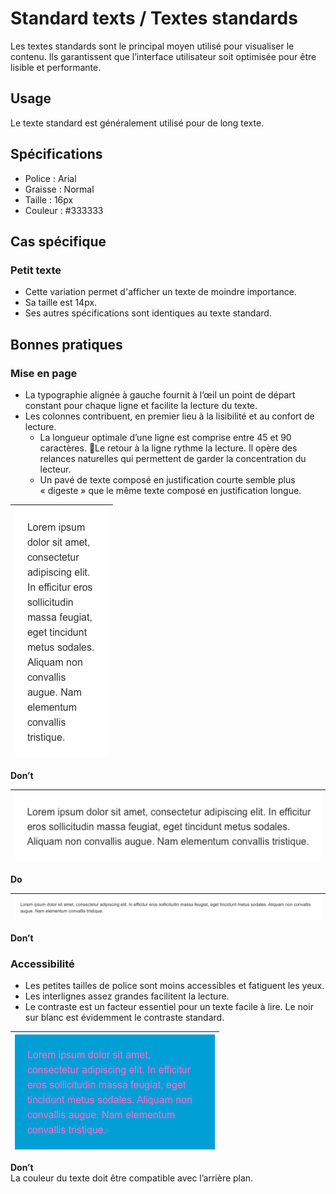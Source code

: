 # Standard texts / Textes standards

Les textes standards sont le principal moyen utilisé pour visualiser le contenu. Ils garantissent que l’interface utilisateur soit optimisée pour être lisible et performante.

## Usage

 Le texte standard est généralement utilisé pour de long texte.

## Spécifications

- Police&nbsp;: Arial
- Graisse&nbsp;: Normal
- Taille&nbsp;: 16px
- Couleur&nbsp;: #333333

## Cas spécifique

### Petit texte

- Cette variation permet d'afficher un texte de moindre importance.
- Sa taille est 14px.
- Ses autres spécifications sont identiques au texte standard.

## Bonnes pratiques

### Mise en page

- La typographie alignée à gauche fournit à l’œil un point de départ constant pour chaque ligne et facilite la lecture du texte.
- Les colonnes contribuent, en premier lieu à la lisibilité et au confort de lecture.
  - La longueur optimale d’une ligne est comprise entre 45 et 90 caractères. Le retour à la ligne rythme la lecture. Il opère des relances naturelles qui permettent de garder la concentration du lecteur.
  - Un pavé de texte composé en justification courte semble plus «&nbsp;digeste&nbsp;» que le même texte composé en justification longue.

<div class="do-dont">
<div class="dont">

![typography__exemples__call-width-small-dont](design/typography__exemples__call-width-small-dont.png)|
  ------------ |
**Don’t** <br/>

</div>
</div>


<div class="do-dont">
<div class="do">

![typography__exemples__col-width-medium-do](design/typography__exemples__col-width-medium-do.png)|
------------ |
**Do** <br/>

</div>
</div>


<div class="do-dont">
<div class="dont">

![typography__exemples__col-width-large-dont](design/typography__exemples__col-width-large-dont.png)|
------------ |
**Don’t** <br/>

</div>
</div>


### Accessibilité

- Les petites tailles de police sont moins accessibles et fatiguent les yeux.
- Les interlignes assez grandes facilitent la lecture.
- Le contraste est un facteur essentiel pour un texte facile à lire. Le noir sur blanc est évidemment le contraste standard.


 <div class="do-dont">
 <div class="dont">

![typography__exemples__contrast-dont](design/typography__exemples__contrast-dont.png)|
------------ |
**Don’t** <br/> La couleur du texte doit être compatible avec l’arrière plan.

 </div>
 </div>
